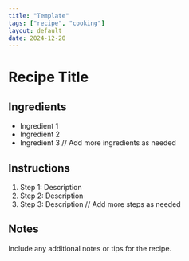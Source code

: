 ```yaml
---
title: "Template"
tags: ["recipe", "cooking"]
layout: default
date: 2024-12-20
---
```


# Recipe Title

## Ingredients
- Ingredient 1
- Ingredient 2
- Ingredient 3
// Add more ingredients as needed

## Instructions
1. Step 1: Description
2. Step 2: Description
3. Step 3: Description
// Add more steps as needed

## Notes
Include any additional notes or tips for the recipe.
